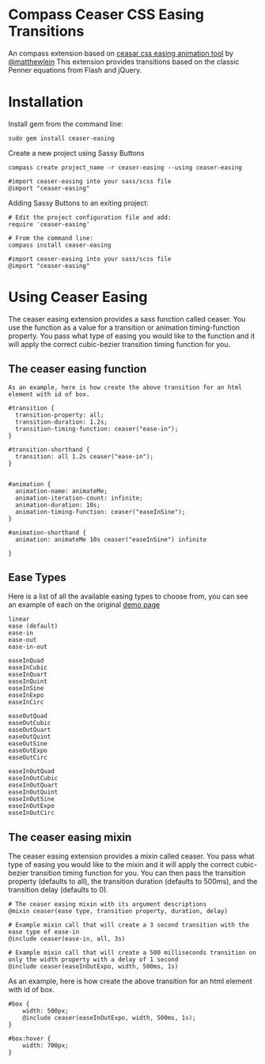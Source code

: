 Compass Ceaser CSS Easing Transitions
======================================

An compass extension based on [ceasar css easing animation tool](http://matthewlein.com/ceaser/) by [@matthewlein](http://twitter.com/matthewlein)
This extension provides transitions based on the classic Penner equations from Flash and jQuery.


Installation
============

Install gem from the command line:

    sudo gem install ceaser-easing

Create a new project using Sassy Buttons

    compass create project_name -r ceaser-easing --using ceaser-easing
    
    #import ceaser-easing into your sass/scss file
    @import "ceaser-easing"

    
Adding Sassy Buttons to an exiting project:
    
    # Edit the project configuration file and add:
    require 'ceaser-easing'
    
    # From the command line:
    compass install ceaser-easing
    
    #import ceaser-easing into your sass/scss file
    @import "ceaser-easing"
    




Using Ceaser Easing
===================


The ceaser easing extension provides a sass function called ceaser. You use the function as a value for a transition or animation timing-function property. You pass what type of easing you would like to the function and it will apply the correct cubic-bezier transition timing function for you.

 
The ceaser easing function
-----------------------
    
    As an example, here is how create the above transition for an html element with id of box.  
    
    #transition {
      transition-property: all;
      transition-duration: 1.2s;
      transition-timing-function: ceaser("ease-in");
    }
    
    #transition-shorthand {
      transition: all 1.2s ceaser("ease-in");
    }


    #animation {
      animation-name: animateMe;
      animation-iteration-count: infinite;
      animation-duration: 10s;
      animation-timing-function: ceaser("easeInSine");
    }
    
    #animation-shorthand {
      animation: animateMe 10s ceaser("easeInSine") infinite
      
    }
    
    
Ease Types
----------
Here is a list of all the available easing types to choose from, you can see an example of each on the original [demo page](http://matthewlein.com/ceaser/)

    linear 
	ease (default) 
	ease-in 
	ease-out 
	ease-in-out 
    
	easeInQuad 
	easeInCubic 
	easeInQuart 
	easeInQuint 
	easeInSine 
	easeInExpo 
	easeInCirc 

	easeOutQuad 
	easeOutCubic 
	easeOutQuart 
	easeOutQuint 
	easeOutSine 
	easeOutExpo 
	easeOutCirc 

	easeInOutQuad 
	easeInOutCubic 
	easeInOutQuart 
	easeInOutQuint 
	easeInOutSine 
	easeInOutExpo 
	easeInOutCirc  
                    
   
   




The ceaser easing mixin
-----------------------

The ceaser easing extension provides a mixin called ceaser. You pass what type of easing you would like to the mixin and it will apply the correct cubic-bezier transition timing function for you. You can then pass the transition property (defaults to all), the transition duration (defaults to 500ms), and the transition delay (defaults to 0).

    # The ceaser easing mixin with its argument descriptions
    @mixin ceaser(ease type, transition property, duration, delay)

    # Example mixin call that will create a 3 second transition with the ease type of ease-in
    @include ceaser(ease-in, all, 3s)

    # Example mixin call that will create a 500 milliseconds transition on only the width property with a delay of 1 second
    @include ceaser(easeInOutExpo, width, 500ms, 1s)


As an example, here is how create the above transition for an html element with id of box.  

    #box {
        width: 500px;
        @include ceaser(easeInOutExpo, width, 500ms, 1s); 
    }

    #box:hover {
        width: 700px;
    }

    
    
